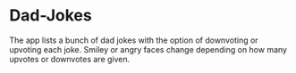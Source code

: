 # Dad-Jokes
The app lists a bunch of dad jokes with the option of downvoting or upvoting each joke. Smiley or angry faces change depending on how many upvotes or downvotes are given.
